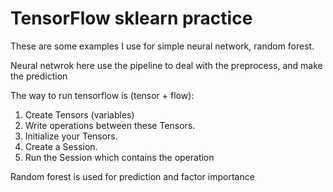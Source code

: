 # TensorFlow sklearn practice

These are some examples I use for simple neural network, random forest. 

Neural netwrok here use the pipeline to deal with the preprocess, and make the prediction

The way to run tensorflow is (tensor + flow): 
1. Create Tensors (variables)
2. Write operations between these Tensors.
3. Initialize your Tensors.
4. Create a Session.
5. Run the Session which contains the operation 

Random forest is used for prediction and factor importance 
